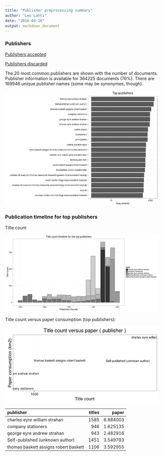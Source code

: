 ```yaml
---
title: "Publisher preprocessing summary"
author: "Leo Lahti"
date: "2016-04-16"
output: markdown_document
---
```



### Publishers

[Publishers accepted](output.tables/publisher_accepted.csv)

[Publishers discarded](output.tables/publisher_discarded.csv)



The 20 most common publishers are shown with the number of documents. Publisher information is available for 364225 documents (76%). There are 169946 unique publisher names (some may be synonymes, though).


![plot of chunk summarypublisher2](figure/summarypublisher2-1.png)

### Publication timeline for top publishers

Title count

![plot of chunk summaryTop10pubtimeline](figure/summaryTop10pubtimeline-1.png)



Title count versus paper consumption (top publishers):

![plot of chunk publishertitlespapers](figure/publishertitlespapers-1.png)

|publisher                             | titles|    paper|
|:-------------------------------------|------:|--------:|
|charles eyre william strahan          |   1585| 6.884003|
|company stationers                    |    946| 1.625135|
|george eyre andrew strahan            |    943| 2.482916|
|Self-published (unknown author)       |   1451| 3.549793|
|thomas baskett assigns robert baskett |   1106| 3.592955|
